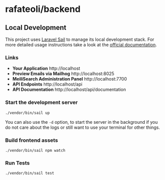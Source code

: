 # rafateoli/backend



## Local Development

This project uses
[Laravel Sail](https://laravel.com/docs/sail) to manage
its local development stack. For more detailed usage instructions take a look at
the [official documentation](https://laravel.com/docs/sail).

### Links

-   **Your Application** http://localhost
-   **Preview Emails via Mailhog** http://localhost:8025
-   **MeiliSearch Administration Panel** http://localhost:7700
-   **API Endpoints** http://localhost/api
-   **API Documentation** http://localhost/api/documentation

### Start the development server

```shell
./vendor/bin/sail up
```

You can also use the `-d` option, to start the server in
the background if you do not care about the logs or still want to use your
terminal for other things.

### Build frontend assets

```shell
./vendor/bin/sail npm watch
```

### Run Tests

```shell
./vendor/bin/sail test
```
